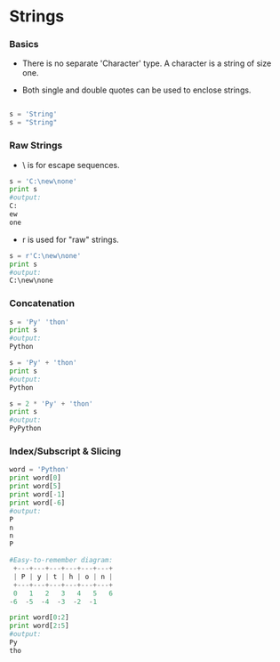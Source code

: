 # Strings

### Basics
* There is no separate 'Character' type. A character is a string of size one.

* Both single and double quotes can be used to enclose strings.

```python

s = 'String'
s = "String"
```

### Raw Strings
* \ is for escape sequences.

```python
s = 'C:\new\none'
print s
#output:
C:
ew
one 
```

* r is used for "raw" strings.
```python
s = r'C:\new\none'
print s
#output:
C:\new\none
```
### Concatenation

```python
s = 'Py' 'thon'
print s
#output:
Python

s = 'Py' + 'thon'
print s
#output:
Python

s = 2 * 'Py' + 'thon'
print s
#output:
PyPython
```

### Index/Subscript & Slicing
```python
word = 'Python'
print word[0]
print word[5]
print word[-1]
print word[-6]
#output:
P
n
n
P

#Easy-to-remember diagram:
 +---+---+---+---+---+---+
 | P | y | t | h | o | n |
 +---+---+---+---+---+---+
 0   1   2   3   4   5   6
-6  -5  -4  -3  -2  -1     

print word[0:2]
print word[2:5]
#output:
Py
tho
```


